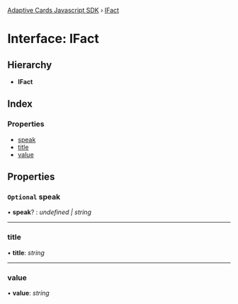 [Adaptive Cards Javascript SDK](../README.md) › [IFact](ifact.md)

# Interface: IFact

## Hierarchy

* **IFact**

## Index

### Properties

* [speak](ifact.md#optional-speak)
* [title](ifact.md#title)
* [value](ifact.md#value)

## Properties

### `Optional` speak

• **speak**? : *undefined | string*

___

###  title

• **title**: *string*

___

###  value

• **value**: *string*
